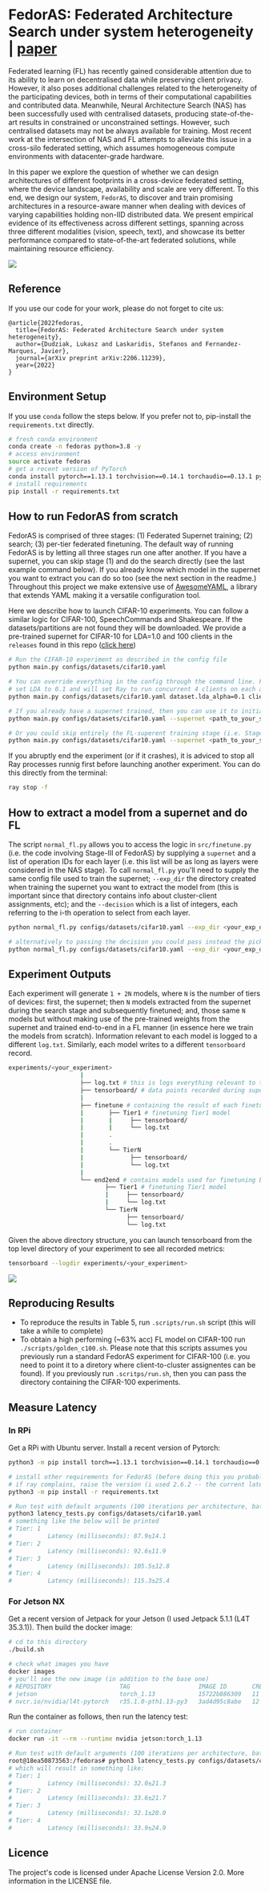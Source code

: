# FedorAS: Federated Architecture Search under system heterogeneity | [paper](https://arxiv.org/abs/2206.11239)


Federated learning (FL) has recently gained considerable attention due to its ability to learn on decentralised data while preserving client privacy. However, it also poses additional challenges related to the heterogeneity of the participating devices, both in terms of their computational capabilities and contributed data. Meanwhile, Neural Architecture Search (NAS) has been successfully used with centralised datasets, producing state-of-the-art results in constrained or unconstrained settings. However, such centralised datasets may not be always available for training. Most recent work at the intersection of NAS and FL attempts to alleviate this issue in a cross-silo federated setting, which assumes homogeneous compute environments with datacenter-grade hardware. 

In this paper we explore the question of whether we can design architectures of different footprints in a cross-device federated setting, where the device landscape, availability and scale are very different. To this end, we design our system, `FedorAS`, to discover and train promising architectures in a resource-aware manner when dealing with devices of varying capabilities holding non-IID distributed data. We present empirical evidence of its effectiveness across different settings, spanning across three different modalities (vision, speech, text), and showcase its better performance compared to state-of-the-art federated solutions, while maintaining resource efficiency.


![](misc/fedoras.png)


## Reference

If you use our code for your work, please do not forget to cite us:


```
@article{2022fedoras,
  title={FedorAS: Federated Architecture Search under system heterogeneity},
  author={Dudziak, Lukasz and Laskaridis, Stefanos and Fernandez-Marques, Javier},
  journal={arXiv preprint arXiv:2206.11239},
  year={2022}
}
```


## Environment Setup


If you use `conda` follow the steps below. If you prefer not to, pip-install the `requirements.txt` directly.

```bash
# fresh conda environment
conda create -n fedoras python=3.8 -y
# access environment
source activate fedoras
# get a recent version of PyTorch
conda install pytorch==1.13.1 torchvision==0.14.1 torchaudio==0.13.1 pytorch-cuda=11.6 -c pytorch -c nvidia -y
# install requirements
pip install -r requirements.txt
```


## How to run FedorAS from scratch
FedorAS is comprised of three stages: (1) Federated Supernet training; (2) search; (3) per-tier federated finetuning. The default way of running FedorAS is by letting all three stages run one after another. If you have a supernet, you can skip stage (1) and do the search directly (see the last example command below). If you already know which model in the supernet you want to extract you can do so too (see the next section in the readme.) Throughout this project we make extensive use of [AwesomeYAML](https://github.com/SamsungLabs/awesomeyaml), a library that extends YAML making it a versatile configuration tool.

Here we describe how to launch CIFAR-10 experiments. You can follow a similar logic for CIFAR-100, SpeechCommands and Shakespeare. If the datasets/partitions are not found they will be downloaded. We provide a pre-trained supernet for CIFAR-10 for LDA=1.0 and 100 clients in the `releases` found in this repo ([click here](https://github.com/SamsungLabs/FedorAS/releases/latest))


```bash
# Run the CIFAR-10 experiment as described in the config file
python main.py configs/datasets/cifar10.yaml

# You can override everything in the config through the command line. For example, the below will
# set LDA to 0.1 and will set Ray to run concurrent 4 clients on each available GPU.
python main.py configs/datasets/cifar10.yaml dataset.lda_alpha=0.1 client.ray_resources=0.25

# If you already have a supernet trained, then you can use it to initialise the model in the server
python main.py configs/datasets/cifar10.yaml --supernet <path_to_your_supernet.pt>

# Or you could skip entirely the FL-superent training stage (i.e. Stage-I in FedorAS) and go straight to the search stage (Stage-II)
python main.py configs/datasets/cifar10.yaml --supernet <path_to_your_supernet.pt> --no-stage1
```

If you abruptly end the experiment (or if it crashes), it is adviced to stop all Ray processes runnig first before launching another experiment. You can do this directly from the terminal:
```bash
ray stop -f
```

## How to extract a model from a supernet and do FL

The script `normal_fl.py` allows you to access the logic in `src/finetune.py` (i.e. the code involving Stage-III of FedorAS) by supplying a `supernet` and a list of operation IDs for each layer (i.e. this list will be as long as layers were considered in the NAS stage). To call `normal_fl.py` you'll need to supply the same config file used to train the supernet; `--exp_dir` the directory created when training the supernet you want to extract the model from (this is important since that directory contains info about cluster-client assignments, etc); and the `--decision` which is a list of integers, each referring to the i-th operation to select from each layer.

```bash
python normal_fl.py configs/datasets/cifar10.yaml --exp_dir <your_exp_dir> --decision "4,5,8,3,8,8,4,5,6,8,3,2,6,3,5,8"  # if you pass --end2end, then the model extracted from the supernet will be trained from scratch

# alternatively to passing the decision you could pass instead the pickle containing the best model -- previously found in Stage-II -- of a particular tier (which should be in `exp_dir`)
python normal_fl.py configs/datasets/cifar10.yaml --exp_dir <your_exp_dir> --best_model_data best_model_bucket_0.pkl
```


## Experiment Outputs

Each experiment will generate `1 + 2N` models, where `N` is the number of tiers of devices: first, the supernet; then `N` models extracted from the supernet during the search stage and subsequently finetuned; and, those same `N` models but without making use of the pre-trained weights from the supernet and trained end-to-end in a FL manner (in essence here we train the models from scratch). Information relevant to each model is logged to a different `log.txt`. Similarly, each model writes to a different `tensorboard` record.
```bash
experiments/<your_experiment>
                    |
                    ├── log.txt # this is logs everything relevant to the supernet training stage (Stage I) and superent search (Stage-II)
                    ├── tensorboard/ # data points recorded during supernet training
                    |
                    ├── finetune # containing the result of each finetuned model from the supernet
                    |       ├── Tier1 # finetuning Tier1 model
                    |       |     ├── tensorboard/
                    |       |     └── log.txt
                    |       .
                    |       .
                    |       └── TierN
                    |             ├── tensorboard/
                    |             └── log.txt
                    |
                    └── end2end # contains models used for finetuning but trained from scratch
                           ├── Tier1 # finetuning Tier1 model
                           |     ├── tensorboard/
                           |     └── log.txt
                           └── TierN
                                 ├── tensorboard/
                                 └── log.txt
```
Given the above directory structure, you can launch tensorboard from the top level directory of your experiment to see all recorded metrics:

```bash
tensorboard --logdir experiments/<your_experiment>
```

![](misc/tensorboard.png)

## Reproducing Results

*    To reproduce the results in Table 5, run `.scripts/run.sh` script (this will take a while to complete)
*    To obtain a high performing (~63% acc) FL model on CIFAR-100 run `./scripts/golden_c100.sh`. Please note that this scripts assumes you previously run a standard FedorAS experiment for CIFAR-100 (i.e. you need to point it to a diretory where client-to-cluster assignentes can be found). If you previously run `.scritps/run.sh`, then you can pass the directory containing the CIFAR-100 experiments.


## Measure Latency

### In RPi

Get a RPi with Ubuntu server. Install a recent version of Pytorch:
```bash
python3 -m pip install torch==1.13.1 torchvision==0.14.1 torchaudio==0.13.1

# install other requirements for FedorAS (before doing this you probably want to coment the torch/torchvision/torchaudio packages)
# if ray complains, raise the version (i used 2.6.2 -- the current latest)
python3 -m pip install -r requirements.txt
```

```bash
# Run test with default arguments (100 iterations per architecture, batch=1)
python3 latency_tests.py configs/datasets/cifar10.yaml
# something like the below will be printed
# Tier: 1
#          Latency (milliseconds): 87.9±14.1
# Tier: 2
#          Latency (milliseconds): 92.6±11.9
# Tier: 3
#          Latency (milliseconds): 105.5±12.8
# Tier: 4
#          Latency (milliseconds): 115.3±25.4
```

### For Jetson NX
Get a recent version of Jetpack for your Jetson (I used Jetpack 5.1.1 (L4T 35.3.1)). Then build the docker image:
```bash
# cd to this directory
./build.sh

# check what images you have
docker images
# you'll see the new image (in addition to the base one)
# REPOSITORY                   TAG                   IMAGE ID       CREATED          SIZE
# jetson                       torch_1.13            15722b886309   11 seconds ago   12.2GB
# nvcr.io/nvidia/l4t-pytorch   r35.1.0-pth1.13-py3   3ad4d95c8abe   12 months ago    11.7GB
```

Run the container as follows, then run the latency test:
```bash
# run container
docker run -it --rm --runtime nvidia jetson:torch_1.13

# Run test with default arguments (100 iterations per architecture, batch=1)
root@18ea50873563:/fedoras# python3 latency_tests.py configs/datasets/cifar10.yaml
# which will result in something like:
# Tier: 1
#          Latency (milliseconds): 32.0±21.3
# Tier: 2
#          Latency (milliseconds): 33.6±21.7
# Tier: 3
#          Latency (milliseconds): 32.1±20.0
# Tier: 4
#          Latency (milliseconds): 33.9±24.9

```

## Licence

The project's code is licensed under Apache License Version 2.0. More information in the LICENSE file.
